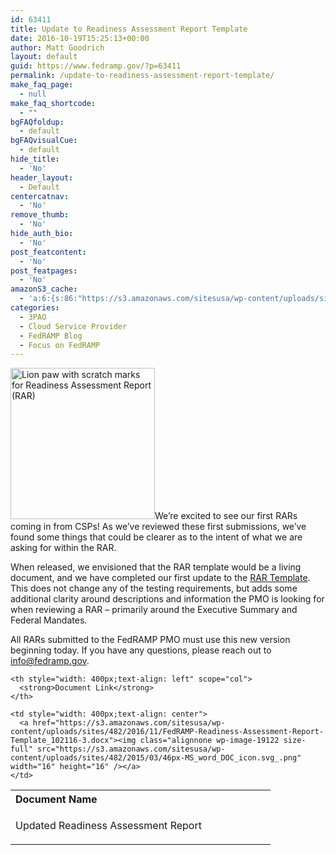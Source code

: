 ```yaml
---
id: 63411
title: Update to Readiness Assessment Report Template
date: 2016-10-19T15:25:13+00:00
author: Matt Goodrich
layout: default
guid: https://www.fedramp.gov/?p=63411
permalink: /update-to-readiness-assessment-report-template/
make_faq_page:
  - null
make_faq_shortcode:
  - ""
bgFAQfoldup:
  - default
bgFAQvisualCue:
  - default
hide_title:
  - 'No'
header_layout:
  - Default
centercatnav:
  - 'No'
remove_thumb:
  - 'No'
hide_auth_bio:
  - 'No'
post_featcontent:
  - 'No'
post_featpages:
  - 'No'
amazonS3_cache:
  - 'a:6:{s:86:"https://s3.amazonaws.com/sitesusa/wp-content/uploads/sites/482/2016/08/FedRAMP-RAR.jpg";i:61931;s:94:"https://s3.amazonaws.com/sitesusa/wp-content/uploads/sites/482/2016/08/FedRAMP-RAR-286x300.jpg";i:61931;s:101:"https://s3.amazonaws.com/sitesusa/wp-content/uploads/sites/482/2015/03/46px-MS_word_DOC_icon.svg_.png";i:19122;s:129:"https://s3.amazonaws.com/sitesusa/wp-content/uploads/sites/482/2016/11/FedRAMP-Readiness-Assessment-Report-Template_102116-3.docx";i:64701;s:95:"https://s3.amazonaws.com/sitesusa/wp-content/uploads/sites/482/2016/08/FedRAMP-RAR-976x1024.jpg";i:61931;s:94:"https://s3.amazonaws.com/sitesusa/wp-content/uploads/sites/482/2016/08/FedRAMP-RAR-768x806.jpg";i:61931;}'
categories:
  - 3PAO
  - Cloud Service Provider
  - FedRAMP Blog
  - Focus on FedRAMP
---
```

<img class="wp-image-61931 alignright" src="https://s3.amazonaws.com/sitesusa/wp-content/uploads/sites/482/2016/08/FedRAMP-RAR-286x300.jpg" alt="Lion paw with scratch marks for Readiness Assessment Report (RAR)" width="231" height="242" srcset="https://s3.amazonaws.com/sitesusa/wp-content/uploads/sites/482/2016/08/FedRAMP-RAR-286x300.jpg 286w, https://s3.amazonaws.com/sitesusa/wp-content/uploads/sites/482/2016/08/FedRAMP-RAR-768x806.jpg 768w, https://s3.amazonaws.com/sitesusa/wp-content/uploads/sites/482/2016/08/FedRAMP-RAR-976x1024.jpg 976w, https://s3.amazonaws.com/sitesusa/wp-content/uploads/sites/482/2016/08/FedRAMP-RAR.jpg 1160w" sizes="(max-width: 231px) 100vw, 231px" />We’re excited to see our first RARs coming in from CSPs! As we’ve reviewed these first submissions, we’ve found some things that could be clearer as to the intent of what we are asking for within the RAR. 

When released, we envisioned that the RAR template would be a living document, and we have completed our first update to the [RAR Template](https://s3.amazonaws.com/sitesusa/wp-content/uploads/sites/482/2016/11/FedRAMP-Readiness-Assessment-Report-Template_102116-3.docx). This does not change any of the testing requirements, but adds some additional clarity around descriptions and information the PMO is looking for when reviewing a RAR &#8211; primarily around the Executive Summary and Federal Mandates.

All RARs submitted to the FedRAMP PMO must use this new version beginning today. If you have any questions, please reach out to info@fedramp.gov.

<table style="width: 100%" border="0" cellspacing="0" cellpadding="0">
  <tr>
    <th style="width: 400px;text-align: left" scope="col">
      <strong>Document Name</strong>
    </th>
    
    <th style="width: 400px;text-align: left" scope="col">
      <strong>Document Link</strong>
    </th>
  </tr>
  
  <tr>
    <td style="width: 400px">
      <p style="text-align: left">
        Updated Readiness Assessment Report
      </p>
    </td>
    
    <td style="width: 400px;text-align: center">
      <a href="https://s3.amazonaws.com/sitesusa/wp-content/uploads/sites/482/2016/11/FedRAMP-Readiness-Assessment-Report-Template_102116-3.docx"><img class="alignnone wp-image-19122 size-full" src="https://s3.amazonaws.com/sitesusa/wp-content/uploads/sites/482/2015/03/46px-MS_word_DOC_icon.svg_.png" width="16" height="16" /></a>
    </td>
  </tr>
</table>
